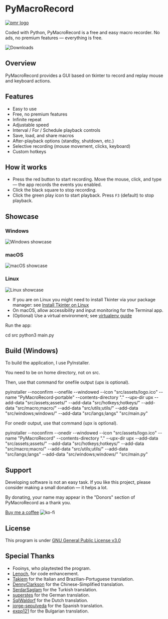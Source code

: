 # PyMacroRecord

[![pmr logo](https://github.com/LOUDO56/PyMacroRecord/assets/117168736/ff16ba4d-7979-4719-bb8f-78587cb5032f)](https://github.com/LOUDO56/PyMacroRecord/releases)

Coded with Python, PyMacroRecord is a free and easy macro recorder. No ads, no premium features — everything is free.

![Downloads](https://img.shields.io/github/downloads/LOUDO56/PyMacroRecord/total?label=Downloads)

## Overview

PyMacroRecord provides a GUI based on tkinter to record and replay mouse and keyboard actions.

## Features

- Easy to use
- Free, no premium features
- Infinite repeat
- Adjustable speed
- Interval / For / Schedule playback controls
- Save, load, and share macros
- After-playback options (standby, shutdown, etc.)
- Selective recording (mouse movement, clicks, keyboard)
- Custom hotkeys

## How it works

- Press the red button to start recording. Move the mouse, click, and type — the app records the events you enabled.
- Click the black square to stop recording.
- Click the green play icon to start playback. Press `F3` (default) to stop playback.

## Showcase

### Windows

![Windows showcase](https://github.com/LOUDO56/PyMacroRecord/assets/117168736/ac77b7b6-02d0-4c12-a71a-65119c4acc59)

### macOS

![macOS showcase](https://github.com/LOUDO56/PyMacroRecord/assets/117168736/2e8d8a85-c96b-4906-b8d9-b91de2c3d35b)

### Linux

![Linux showcase](https://github.com/LOUDO56/PyMacroRecord/assets/117168736/25ab7c60-9f48-425f-bd5f-68c8b76e4c9c)

- If you are on Linux you might need to install Tkinter via your package manager: see [Install Tkinter on Linux](https://www.geeksforgeeks.org/how-to-install-tkinter-on-linux/)
- On macOS, allow accessibility and input monitoring for the Terminal app.
- (Optional) Use a virtual environment; see [virtualenv guide](https://stackoverflow.com/a/41799834)

Run the app:

  cd src
  python3 main.py

## Build (Windows)

To build the application, I use PyInstaller.

You need to be on home directory, not on src.

Then, use that command for onefile output (upx is optional).

  pyinstaller --noconfirm --onefile --windowed --icon "src/assets/logo.ico" --name "PyMacroRecord-portable" --contents-directory "." --upx-dir upx --add-data "src/assets;assets/" --add-data "src/hotkeys;hotkeys/" --add-data "src/macro;macro/" --add-data "src/utils;utils/" --add-data "src/windows;windows/" --add-data "src/langs;langs"  "src/main.py"

For onedir output, use that command (upx is optional).

  pyinstaller --noconfirm --onedir --windowed --icon "src/assets/logo.ico" --name "PyMacroRecord" --contents-directory "." --upx-dir upx --add-data "src/assets;assets/" --add-data "src/hotkeys;hotkeys/" --add-data "src/macro;macro/" --add-data "src/utils;utils/" --add-data "src/langs;langs" --add-data "src/windows;windows/"  "src/main.py"

## Support

Developing software is not an easy task. If you like this project, please consider making a small donation — it helps a lot.

By donating, your name may appear in the "Donors" section of PyMacroRecord as a thank you.

[Buy me a coffee](https://ko-fi.com/loudo) ![ko-fi](https://az743702.vo.msecnd.net/cdn/kofi3.png?v=0)

## License

This program is under [GNU General Public License v3.0](https://github.com/LOUDO56/PyMacroRecord/blob/main/LICENSE.md)

## Special Thanks

- Fooinys, who playtested the program.
- [Lenoch](https://github.com/Lenochxd), for code enhancement.
- [Takiem](https://github.com/takiem) for the Italian and Brazilian-Portuguese translation.
- [DennyClarkson](https://github.com/DennyClarkson) for the Chinese-Simplified translation.
- [SerdarSaglam](https://github.com/SerdarSaglam) for the Turkish translation.
- [superstes](https://github.com/superstes) for the German translation.
- [SqlWaldorf](https://github.com/SqlWaldorf) for the Dutch translation.
- [jorge-sepulveda](https://github.com/jorge-sepulveda) for the Spanish translation.
- [expp121](https://github.com/expp121) for the Bulgarian translation.
